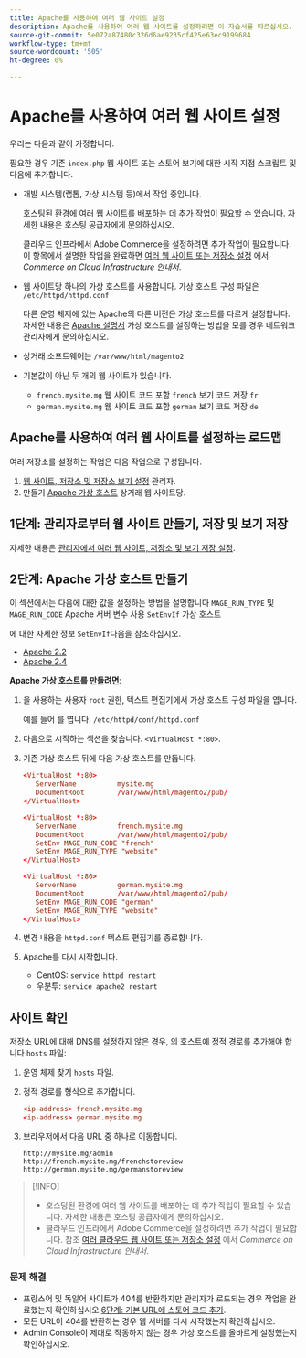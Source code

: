 ```yaml
---
title: Apache를 사용하여 여러 웹 사이트 설정
description: Apache를 사용하여 여러 웹 사이트를 설정하려면 이 자습서를 따르십시오.
source-git-commit: 5e072a87480c326d6ae9235cf425e63ec9199684
workflow-type: tm+mt
source-wordcount: '505'
ht-degree: 0%

---
```



# Apache를 사용하여 여러 웹 사이트 설정

우리는 다음과 같이 가정합니다.

필요한 경우 기존 `index.php` 웹 사이트 또는 스토어 보기에 대한 시작 지점 스크립트 및 다음에 추가합니다.

- 개발 시스템(랩톱, 가상 시스템 등)에서 작업 중입니다.

   호스팅된 환경에 여러 웹 사이트를 배포하는 데 추가 작업이 필요할 수 있습니다. 자세한 내용은 호스팅 공급자에게 문의하십시오.

   클라우드 인프라에서 Adobe Commerce을 설정하려면 추가 작업이 필요합니다. 이 항목에서 설명한 작업을 완료하면 [여러 웹 사이트 또는 저장소 설정](https://experienceleague.adobe.com/docs/commerce-cloud-service/user-guide/configure-store/multiple-sites.html) 에서 _Commerce on Cloud Infrastructure 안내서_.

- 웹 사이트당 하나의 가상 호스트를 사용합니다. 가상 호스트 구성 파일은 `/etc/httpd/httpd.conf`

   다른 운영 체제에 있는 Apache의 다른 버전은 가상 호스트를 다르게 설정합니다. 자세한 내용은 [Apache 설명서](https://httpd.apache.org/docs/2.4/vhosts) 가상 호스트를 설정하는 방법을 모를 경우 네트워크 관리자에게 문의하십시오.

- 상거래 소프트웨어는 `/var/www/html/magento2`
- 기본값이 아닌 두 개의 웹 사이트가 있습니다.

   - `french.mysite.mg` 웹 사이트 코드 포함 `french` 보기 코드 저장 `fr`
   - `german.mysite.mg` 웹 사이트 코드 포함 `german` 보기 코드 저장 `de`

## Apache를 사용하여 여러 웹 사이트를 설정하는 로드맵

여러 저장소를 설정하는 작업은 다음 작업으로 구성됩니다.

1. [웹 사이트, 저장소 및 저장소 보기 설정](ms-admin.md) 관리자.
1. 만들기 [Apache 가상 호스트](#step-2-create-apache-virtual-hosts) 상거래 웹 사이트당.

## 1단계: 관리자로부터 웹 사이트 만들기, 저장 및 보기 저장

자세한 내용은 [관리자에서 여러 웹 사이트, 저장소 및 보기 저장 설정](ms-admin.md).

## 2단계: Apache 가상 호스트 만들기

이 섹션에서는 다음에 대한 값을 설정하는 방법을 설명합니다 `MAGE_RUN_TYPE` 및 `MAGE_RUN_CODE` Apache 서버 변수 사용 `SetEnvIf` 가상 호스트

에 대한 자세한 정보 `SetEnvIf`다음을 참조하십시오.

- [Apache 2.2](https://httpd.apache.org/docs/2.2/mod/mod_setenvif.html)
- [Apache 2.4](https://httpd.apache.org/docs/2.4/mod/mod_setenvif.html)

**Apache 가상 호스트를 만들려면**:

1. 을 사용하는 사용자 `root` 권한, 텍스트 편집기에서 가상 호스트 구성 파일을 엽니다.

   예를 들어 를 엽니다. `/etc/httpd/conf/httpd.conf`

1. 다음으로 시작하는 섹션을 찾습니다. `<VirtualHost *:80>`.
1. 기존 가상 호스트 뒤에 다음 가상 호스트를 만듭니다.

   ```conf
   <VirtualHost *:80>
      ServerName          mysite.mg
      DocumentRoot        /var/www/html/magento2/pub/
   </VirtualHost>
   
   <VirtualHost *:80>
      ServerName          french.mysite.mg
      DocumentRoot        /var/www/html/magento2/pub/
      SetEnv MAGE_RUN_CODE "french"
      SetEnv MAGE_RUN_TYPE "website"
   </VirtualHost>
   
   <VirtualHost *:80>
      ServerName          german.mysite.mg
      DocumentRoot        /var/www/html/magento2/pub/
      SetEnv MAGE_RUN_CODE "german"
      SetEnv MAGE_RUN_TYPE "website"
   </VirtualHost>
   ```

1. 변경 내용을 `httpd.conf` 텍스트 편집기를 종료합니다.
1. Apache를 다시 시작합니다.

   - CentOS: `service httpd restart`
   - 우분투: `service apache2 restart`

## 사이트 확인

저장소 URL에 대해 DNS를 설정하지 않은 경우, 의 호스트에 정적 경로를 추가해야 합니다 `hosts` 파일:

1. 운영 체제 찾기 `hosts` 파일.
1. 정적 경로를 형식으로 추가합니다.

   ```conf
   <ip-address> french.mysite.mg
   <ip-address> german.mysite.mg
   ```

1. 브라우저에서 다음 URL 중 하나로 이동합니다.

   ```http
   http://mysite.mg/admin
   http://french.mysite.mg/frenchstoreview
   http://german.mysite.mg/germanstoreview
   ```

>[!INFO]
>
>- 호스팅된 환경에 여러 웹 사이트를 배포하는 데 추가 작업이 필요할 수 있습니다. 자세한 내용은 호스팅 공급자에게 문의하십시오.
>- 클라우드 인프라에서 Adobe Commerce을 설정하려면 추가 작업이 필요합니다. 참조 [여러 클라우드 웹 사이트 또는 저장소 설정](https://experienceleague.adobe.com/docs/commerce-cloud-service/user-guide/configure-store/multiple-sites.html) 에서 _Commerce on Cloud Infrastructure 안내서_.


### 문제 해결

- 프랑스어 및 독일어 사이트가 404를 반환하지만 관리자가 로드되는 경우 작업을 완료했는지 확인하십시오 [6단계: 기본 URL에 스토어 코드 추가](ms-admin.md#step-6-add-the-store-code-to-the-base-url).
- 모든 URL이 404를 반환하는 경우 웹 서버를 다시 시작했는지 확인하십시오.
- Admin Console이 제대로 작동하지 않는 경우 가상 호스트를 올바르게 설정했는지 확인하십시오.
